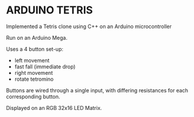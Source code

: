 # ARDUINO TETRIS

Implemented a Tetris clone using C++ on an Arduino microcontroller

Run on an Arduino Mega.

Uses a 4 button set-up:
  - left movement
  - fast fall (immediate drop)
  - right movement
  - rotate tetromino
  
Buttons are wired through a single input, with differing resistances for each corresponding button. 

Displayed on an RGB 32x16 LED Matrix.
